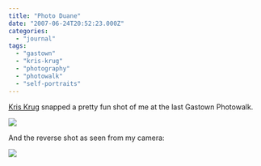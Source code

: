 ```yaml
---
title: "Photo Duane"
date: "2007-06-24T20:52:23.000Z"
categories: 
  - "journal"
tags: 
  - "gastown"
  - "kris-krug"
  - "photography"
  - "photowalk"
  - "self-portraits"
---
```


[Kris Krug](http://www.flickr.com/photos/kk/) snapped a pretty fun shot of me at the last Gastown Photowalk.

[![](http://farm2.static.flickr.com/1231/602833452_296deace9c.jpg?v=1182624456)](http://www.flickr.com/photos/kk/602833452/)

And the reverse shot as seen from my camera:

[![](http://farm2.static.flickr.com/1278/534357539_05fc89365e.jpg?v=0)](http://www.flickr.com/photos/duanestorey/534357539/)
